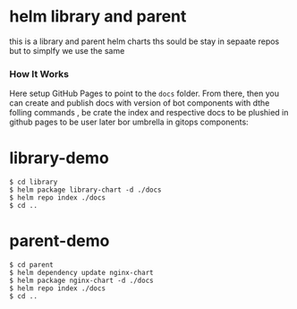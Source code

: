 # helm library and parent 
this is a library and parent helm charts 
ths sould be stay in sepaate repos but to simplfy we use the same  

### How It Works

Here setup GitHub Pages to point to the `docs` folder. From there, then you can
create and publish docs with version of bot components 
with dthe folling commands , be crate the index and respective docs to be plushied in github pages to be user later bor umbrella in gitops components: 


# library-demo

```
$ cd library
$ helm package library-chart -d ./docs 
$ helm repo index ./docs
$ cd ..
```

# parent-demo
```
$ cd parent
$ helm dependency update nginx-chart
$ helm package nginx-chart -d ./docs
$ helm repo index ./docs
$ cd ..
```
